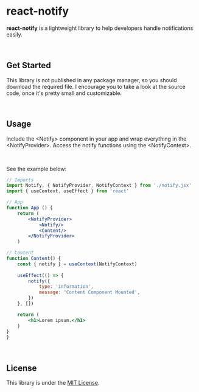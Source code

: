 # react-notify

**react-notify** is a lightweight library to help developers handle 
notifications easily.

<br/>

## Get Started

This library is not published in any package manager, so you should download 
the required file. I encourage you to take a look at the source code, once it's 
pretty small and customizable.

<br/>

## Usage

Include the &lt;Notify&gt; component in your app and wrap everything in the
&lt;NotifyProvider&gt;. Access the notify functions using the 
&lt;NotifyContext&gt;.

<br/>

See the example below:

```jsx
// Imports
import Notify, { NotifyProvider, NotifyContext } from './notify.jsx'
import { useContext, useEffect } from 'react'

// App
function App () {
    return (
        <NotifyProvider>
            <Notify/>
            <Content/>
        </NotifyProvider>
    )

// Content
function Content() {
    const { notify } = useContext(NotifyContext)
    
    useEffect(() => {
        notify({
            type: 'information',
            message: 'Content Component Mounted',
        })
    }, [])

    return (
        <h1>Lorem ipsum.</h1>
    )
}
}
```

<br/>

## License

This library is under the <a href="/LICENSE">MIT License</a>.
